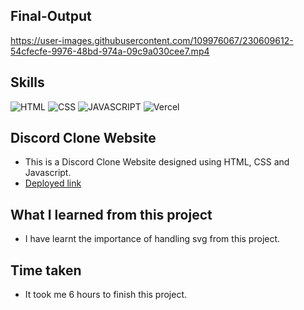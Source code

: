 ## Final-Output

https://user-images.githubusercontent.com/109976067/230609612-54cfecfe-9976-48bd-974a-09c9a030cee7.mp4

## Skills

![HTML](https://img.shields.io/badge/HTML5-E34F26?style=for-the-badge&logo=html5&logoColor=white)
![CSS](https://img.shields.io/badge/CSS3-1572B6?style=for-the-badge&logo=css3&logoColor=white)
![JAVASCRIPT](https://img.shields.io/badge/JavaScript-F7DF1E?style=for-the-badge&logo=javascript&logoColor=black)
![Vercel](https://img.shields.io/badge/Vercel-000000?style=for-the-badge&logo=vercel&logoColor=white)

## Discord Clone Website

- This is a Discord Clone Website designed using HTML, CSS and Javascript.
- [Deployed link](https://discord-clone-three-snowy.vercel.app/)

## What I learned from this project

- I have learnt the importance of handling svg from this project.

## Time taken

- It took me 6 hours to finish this project.

